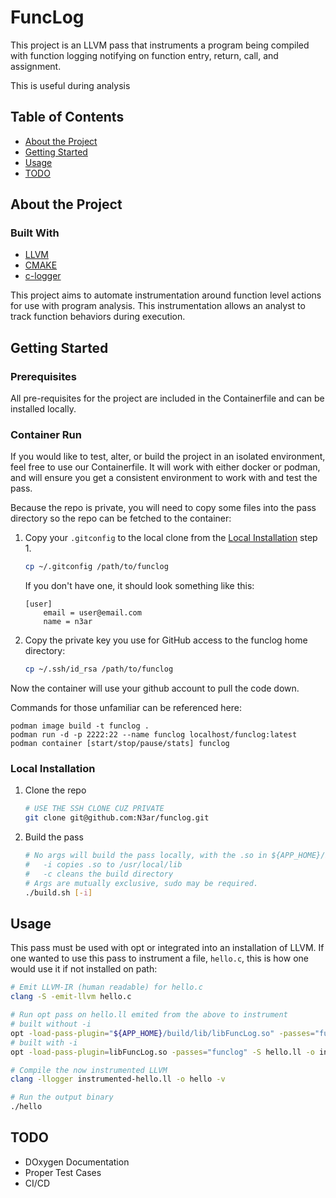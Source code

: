 # FuncLog

This project is an LLVM pass that instruments a program being compiled with function logging notifying on function entry, return, call, and assignment.

This is useful during analysis

## Table of Contents
- [About the Project](#about-the-project)
- [Getting Started](#getting-started)
- [Usage](#usage)
- [TODO](#todo)

## About the Project

### Built With
- [LLVM](https://llvm.org)
- [CMAKE](https://cmake.org)
- [c-logger](https://github.com/N3ar/c-logger)

This project aims to automate instrumentation around function level actions for use with program analysis. This instrumentation allows an analyst to track function behaviors during execution.

## Getting Started

### Prerequisites

All pre-requisites for the project are included in the Containerfile and can be installed locally.

### Container Run

If you would like to test, alter, or build the project in an isolated environment, feel free to use our Containerfile. It will work with either docker or podman, and will ensure you get a consistent environment to work with and test the pass.

Because the repo is private, you will need to copy some files into the pass directory so the repo can be fetched to the container:

1. Copy your `.gitconfig` to the local clone from the [Local Installation](#local-installation) step 1.
    ```sh
    cp ~/.gitconfig /path/to/funclog
    ```

    If you don't have one, it should look something like this:
    ```
    [user]
        email = user@email.com
        name = n3ar
    ```

2. Copy the private key you use for GitHub access to the funclog home directory:
    ```sh
    cp ~/.ssh/id_rsa /path/to/funclog
    ```

Now the container will use your github account to pull the code down.

Commands for those unfamiliar can be referenced here:
```
podman image build -t funclog .
podman run -d -p 2222:22 --name funclog localhost/funclog:latest
podman container [start/stop/pause/stats] funclog
```

### Local Installation

1. Clone the repo
    ```sh
    # USE THE SSH CLONE CUZ PRIVATE
    git clone git@github.com:N3ar/funclog.git
    ```
   
2. Build the pass
    ```sh
    # No args will build the pass locally, with the .so in ${APP_HOME}/build/lib/libFuncLog.so
    #   -i copies .so to /usr/local/lib
    #   -c cleans the build directory
    # Args are mutually exclusive, sudo may be required.
    ./build.sh [-i]
    ```
    
## Usage

This pass must be used with opt or integrated into an installation of LLVM. If one wanted to use this pass to instrument a file, `hello.c`, this is how one would use it if not installed on path:
```sh
# Emit LLVM-IR (human readable) for hello.c
clang -S -emit-llvm hello.c

# Run opt pass on hello.ll emited from the above to instrument
# built without -i
opt -load-pass-plugin="${APP_HOME}/build/lib/libFuncLog.so" -passes="funclog" -S hello.ll -o instrumented-hello.ll
# built with -i
opt -load-pass-plugin=libFuncLog.so -passes="funclog" -S hello.ll -o instrumented-hello.ll

# Compile the now instrumented LLVM
clang -llogger instrumented-hello.ll -o hello -v

# Run the output binary
./hello
```

## TODO
- DOxygen Documentation
- Proper Test Cases
- CI/CD
